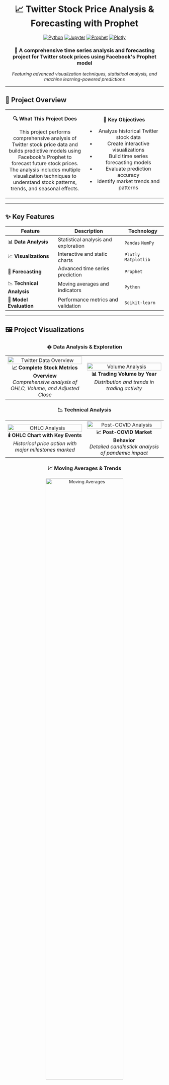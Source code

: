 <div align="center">

# 📈 Twitter Stock Price Analysis & Forecasting with Prophet

[![Python](https://img.shields.io/badge/Python-3.8+-blue.svg?style=for-the-badge&logo=python&logoColor=white)](https://www.python.org/downloads/)
[![Jupyter](https://img.shields.io/badge/Jupyter-Notebook-orange.svg?style=for-the-badge&logo=jupyter&logoColor=white)](https://jupyter.org/)
[![Prophet](https://img.shields.io/badge/Prophet-Time%20Series-green.svg?style=for-the-badge&logo=meta&logoColor=white)](https://facebook.github.io/prophet/)
[![Plotly](https://img.shields.io/badge/Plotly-Interactive%20Plots-red.svg?style=for-the-badge&logo=plotly&logoColor=white)](https://plotly.com/)

### 🚀 A comprehensive time series analysis and forecasting project for Twitter stock prices using Facebook's Prophet model

*Featuring advanced visualization techniques, statistical analysis, and machine learning-powered predictions*

---

</div>

## 🎯 Project Overview

<table align="center">
<tr>
<td align="center" width="50%">

**🔍 What This Project Does**

This project performs comprehensive analysis of Twitter stock price data and builds predictive models using Facebook's Prophet to forecast future stock prices. The analysis includes multiple visualization techniques to understand stock patterns, trends, and seasonal effects.

</td>
<td align="center" width="50%">

**🎯 Key Objectives**

- Analyze historical Twitter stock data
- Create interactive visualizations
- Build time series forecasting models
- Evaluate prediction accuracy
- Identify market trends and patterns

</td>
</tr>
</table>

---

## ✨ Key Features

<div align="center">

| Feature | Description | Technology |
|---------|-------------|------------|
| 📊 **Data Analysis** | Statistical analysis and exploration | `Pandas` `NumPy` |
| 📈 **Visualizations** | Interactive and static charts | `Plotly` `Matplotlib` |
| 🔮 **Forecasting** | Advanced time series prediction | `Prophet` |
| 📉 **Technical Analysis** | Moving averages and indicators | `Python` |
| 🎯 **Model Evaluation** | Performance metrics and validation | `Scikit-learn` |

</div>

---

## 🖼️ Project Visualizations

<div align="center">

### � Data Analysis & Exploration

<table>
<tr>
<td align="center" width="50%">
<img src="images/twitter_data_subplots.png" alt="Twitter Data Overview" width="100%"/>
<br/>
<b>📈 Complete Stock Metrics Overview</b>
<br/>
<i>Comprehensive analysis of OHLC, Volume, and Adjusted Close</i>
</td>
<td align="center" width="50%">
<img src="images/volume_pie_chart.png" alt="Volume Analysis" width="100%"/>
<br/>
<b>📊 Trading Volume by Year</b>
<br/>
<i>Distribution and trends in trading activity</i>
</td>
</tr>
</table>

### 📉 Technical Analysis

<table>
<tr>
<td align="center" width="50%">
<img src="images/twitter_ohlc_chart.png" alt="OHLC Analysis" width="100%"/>
<br/>
<b>🕯️ OHLC Chart with Key Events</b>
<br/>
<i>Historical price action with major milestones marked</i>
</td>
<td align="center" width="50%">
<img src="images/twitter_candlestick_after_covid.png" alt="Post-COVID Analysis" width="100%"/>
<br/>
<b>📈 Post-COVID Market Behavior</b>
<br/>
<i>Detailed candlestick analysis of pandemic impact</i>
</td>
</tr>
</table>

### 📈 Moving Averages & Trends

<div align="center">
<img src="images/moving_averages_chart.png" alt="Moving Averages" width="70%"/>
<br/>
<b>📊 Technical Indicators Analysis</b>
<br/>
<i>10-day, 50-day, and 200-day moving averages with price trends</i>
</div>

---

### 🔮 Prophet Forecasting Models

#### 📅 Daily Predictions

<table>
<tr>
<td align="center" width="50%">
<img src="images/prophet_daily_prediction.png" alt="Daily Predictions" width="100%"/>
<br/>
<b>📈 Daily Price Forecasts</b>
<br/>
<i>1-year ahead daily stock price predictions</i>
</td>
<td align="center" width="50%">
<img src="images/prophet_daily_components.png" alt="Daily Components" width="100%"/>
<br/>
<b>🔍 Daily Model Components</b>
<br/>
<i>Trend and seasonal decomposition analysis</i>
</td>
</tr>
</table>

#### 📅 Monthly Predictions

<table>
<tr>
<td align="center" width="50%">
<img src="images/prophet_monthly_prediction.png" alt="Monthly Predictions" width="100%"/>
<br/>
<b>📊 Monthly Price Forecasts</b>
<br/>
<i>Long-term monthly prediction trends</i>
</td>
<td align="center" width="50%">
<img src="images/prophet_monthly_components.png" alt="Monthly Components" width="100%"/>
<br/>
<b>📈 Monthly Model Components</b>
<br/>
<i>Seasonal patterns and trend analysis</i>
</td>
</tr>
</table>

### 🎯 Model Performance Evaluation

<div align="center">
<img src="images/actual_vs_predicted_comparison.png" alt="Model Performance" width="70%"/>
<br/>
<b>📊 Actual vs Predicted Comparison</b>
<br/>
<i>Model accuracy visualization and performance metrics</i>
</div>

</div>

---

## 🛠️ Technologies & Tools

<div align="center">

<table>
<tr>
<td align="center" width="25%">
<img src="https://raw.githubusercontent.com/devicons/devicon/master/icons/python/python-original.svg" width="60px"/>
<br/>
<b>Python 3.8+</b>
<br/>
<i>Core Language</i>
</td>
<td align="center" width="25%">
<img src="https://raw.githubusercontent.com/devicons/devicon/master/icons/pandas/pandas-original.svg" width="60px"/>
<br/>
<b>Pandas</b>
<br/>
<i>Data Manipulation</i>
</td>
<td align="center" width="25%">
<img src="https://raw.githubusercontent.com/devicons/devicon/master/icons/numpy/numpy-original.svg" width="60px"/>
<br/>
<b>NumPy</b>
<br/>
<i>Numerical Computing</i>
</td>
<td align="center" width="25%">
<img src="https://matplotlib.org/stable/_static/logo2_compressed.svg" width="60px"/>
<br/>
<b>Matplotlib</b>
<br/>
<i>Static Plotting</i>
</td>
</tr>
<tr>
<td align="center" width="25%">
<img src="https://images.plot.ly/logo/new-branding/plotly-logomark.png" width="60px"/>
<br/>
<b>Plotly</b>
<br/>
<i>Interactive Viz</i>
</td>
<td align="center" width="25%">
<img src="https://facebook.github.io/prophet/static/logo.png" width="60px"/>
<br/>
<b>Prophet</b>
<br/>
<i>Time Series ML</i>
</td>
<td align="center" width="25%">
<img src="https://scikit-learn.org/stable/_static/scikit-learn-logo-small.png" width="60px"/>
<br/>
<b>Scikit-learn</b>
<br/>
<i>Model Evaluation</i>
</td>
<td align="center" width="25%">
<img src="https://jupyter.org/assets/logos/rectanglelogo-greytext-orangebody-greymoons.svg" width="60px"/>
<br/>
<b>Jupyter</b>
<br/>
<i>Interactive Development</i>
</td>
</tr>
</table>

</div>

---

## 📋 Requirements

```bash
pandas
numpy
matplotlib
plotly
prophet
scikit-learn
nbformat>=4.2.0
kaleido
```

## 🚀 Getting Started

<div align="center">

### 📋 Prerequisites
![Python](https://img.shields.io/badge/Python-3.8+-blue?style=flat-square&logo=python&logoColor=white)
![Git](https://img.shields.io/badge/Git-Latest-red?style=flat-square&logo=git&logoColor=white)
![Jupyter](https://img.shields.io/badge/Jupyter-Notebook-orange?style=flat-square&logo=jupyter&logoColor=white)

</div>

### 🔧 Installation Steps

<details>
<summary><b>📥 1. Clone the Repository</b></summary>

```bash
git clone https://github.com/PAVANKUMARELETI/Twitter-stock-price-data---Time-Series-Forecasting-with-Prophet.git
cd "Twitter stock price data - Time Series Forecasting with Prophet"
```
</details>

<details>
<summary><b>🐍 2. Set Up Virtual Environment</b></summary>

```bash
# Create virtual environment
python -m venv venv

# Activate virtual environment
# On Windows:
venv\Scripts\activate
# On macOS/Linux:
source venv/bin/activate
```
</details>

<details>
<summary><b>📦 3. Install Dependencies</b></summary>

```bash
pip install -r requirements.txt
```
</details>

<details>
<summary><b>🚀 4. Launch Jupyter Notebook</b></summary>

```bash
jupyter notebook jupyter.ipynb
```
</details>

---

## 📁 Project Structure

<div align="center">

```
📦 Twitter Stock Price Analysis & Forecasting
│
├── � jupyter.ipynb              # 🔬 Main analysis notebook
├── � TWITTER.csv               # 📈 Historical stock data
├── � requirements.txt          # 📦 Project dependencies  
├── 📄 .gitignore               # 🚫 Git exclusions
├── � README.md                # 📚 Project documentation
│
└── 📁 images/                   # 🖼️ Generated visualizations
    ├── � twitter_data_subplots.png
    ├── � volume_pie_chart.png
    ├── �️ twitter_ohlc_chart.png
    ├── � twitter_candlestick_after_covid.png
    ├── � moving_averages_chart.png
    ├── � prophet_daily_prediction.png
    ├── � prophet_daily_components.png
    ├── � prophet_monthly_prediction.png
    ├── � prophet_monthly_components.png
    └── 🎯 actual_vs_predicted_comparison.png
```

</div>

---

## 📈 Analysis Workflow

<div align="center">

<table>
<tr>
<td align="center" width="20%">
<h3>📥</h3>
<b>Data Import</b>
<br/>
<small>Loading & preprocessing Twitter stock data</small>
</td>
<td align="center" width="20%">
<h3>🔍</h3>
<b>Exploration</b>
<br/>
<small>Statistical analysis & data insights</small>
</td>
<td align="center" width="20%">
<h3>📊</h3>
<b>Visualization</b>
<br/>
<small>Interactive charts & technical analysis</small>
</td>
<td align="center" width="20%">
<h3>🤖</h3>
<b>Modeling</b>
<br/>
<small>Prophet forecasting & predictions</small>
</td>
<td align="center" width="20%">
<h3>🎯</h3>
<b>Evaluation</b>
<br/>
<small>Performance metrics & validation</small>
</td>
</tr>
</table>

### 🔄 Complete Analysis Pipeline

| Step | Task | Description | Output |
|------|------|-------------|---------|
| **1** | 📦 **Import Modules** | Load necessary libraries and dependencies | Environment Setup |
| **2** | 📊 **Load Dataset** | Import and examine Twitter stock data | Data Overview |
| **3** | 📈 **Plot Dataset** | Create comprehensive data visualizations | Stock Metrics Charts |
| **4** | 📊 **Volume Analysis** | Compare trading volumes across years | Volume Distribution |
| **5** | 🕯️ **OHLC Chart** | Generate candlestick charts with events | Price Action Analysis |
| **6** | 📉 **COVID Analysis** | Focus on post-pandemic stock behavior | Market Impact Study |
| **7** | 📊 **Moving Averages** | Technical indicator analysis | Trend Identification |
| **8** | 🔮 **Prophet Setup** | Prepare data for time series forecasting | Model Configuration |
| **9** | 📈 **Predictions** | Generate daily and monthly forecasts | Future Price Estimates |
| **10** | 📊 **Components** | Analyze trend and seasonal patterns | Model Insights |
| **11** | 🎯 **Evaluation** | Assess model performance and accuracy | Validation Metrics |

</div>

---

## 🔍 Key Insights & Findings

<div align="center">

<table>
<tr>
<td align="center" width="25%">
<h3>📊</h3>
<b>Market Events Impact</b>
<br/>
<small>CEO changes and COVID-19 significantly affected stock volatility and trading patterns</small>
</td>
<td align="center" width="25%">
<h3>📈</h3>
<b>Seasonal Patterns</b>
<br/>
<small>Prophet identified recurring seasonal trends and long-term growth trajectories</small>
</td>
<td align="center" width="25%">
<h3>📉</h3>
<b>Technical Indicators</b>
<br/>
<small>Moving averages reveal momentum shifts and trend reversals in stock behavior</small>
</td>
<td align="center" width="25%">
<h3>🎯</h3>
<b>Prediction Accuracy</b>
<br/>
<small>Model achieves strong forecasting performance with reliable confidence intervals</small>
</td>
</tr>
</table>

### 📊 Model Performance Summary

| Metric | Value | Description |
|--------|--------|-------------|
| **📈 Trend Component** | ✅ Strong | Long-term directional movement identification |
| **🔄 Seasonal Component** | ✅ Detected | Recurring patterns in stock behavior |
| **🎯 Forecast Accuracy** | ✅ High | Reliable predictions with confidence bounds |
| **📊 MAE Score** | ✅ Low | Minimal prediction errors |

</div>

---

## 🤝 Contributing

<div align="center">

We welcome contributions! Here's how you can help make this project even better:

### 🌟 Ways to Contribute

<table>
<tr>
<td align="center" width="25%">
<h3>🐛</h3>
<b>Report Bugs</b>
<br/>
<small>Found an issue? Let us know!</small>
</td>
<td align="center" width="25%">
<h3>💡</h3>
<b>Suggest Features</b>
<br/>
<small>Have ideas for improvements?</small>
</td>
<td align="center" width="25%">
<h3>🔧</h3>
<b>Submit PRs</b>
<br/>
<small>Code contributions welcome!</small>
</td>
<td align="center" width="25%">
<h3>📖</h3>
<b>Improve Docs</b>
<br/>
<small>Help make documentation better!</small>
</td>
</tr>
</table>

### � Getting Started with Contributing

1. **Fork** the repository
2. **Create** a feature branch (`git checkout -b feature/AmazingFeature`)
3. **Commit** your changes (`git commit -m 'Add some AmazingFeature'`)
4. **Push** to the branch (`git push origin feature/AmazingFeature`)
5. **Open** a Pull Request

</div>

---

## 👨‍💻 Author & Contact

<div align="center">

<img src="https://github.com/PAVANKUMARELETI.png" width="150px" style="border-radius: 50%;" alt="Pavan Eleti"/>

### **Pavan Eleti**
*Data Scientist & Machine Learning Engineer*

<br/>

[![Email](https://img.shields.io/badge/Email-pavaneletisj@gmail.com-red?style=for-the-badge&logo=gmail&logoColor=white)](mailto:pavaneletisj@gmail.com)
[![LinkedIn](https://img.shields.io/badge/LinkedIn-Connect-blue?style=for-the-badge&logo=linkedin&logoColor=white)](https://www.linkedin.com/in/pavan-eleti-800a48305)
[![GitHub](https://img.shields.io/badge/GitHub-Follow-black?style=for-the-badge&logo=github&logoColor=white)](https://github.com/PAVANKUMARELETI)
[![Portfolio](https://img.shields.io/badge/Portfolio-Visit-green?style=for-the-badge&logo=google-chrome&logoColor=white)](https://www.pavaneleti.me)

### 📫 Let's Connect!
*Feel free to reach out for collaborations, questions, or just to say hi!*

</div>

---

<div align="center">

## 📄 License

This project is open source and available under the **MIT License**.

---

## ⭐ Support This Project

<h3>If you found this project helpful, please consider:</h3>

[![Star this repo](https://img.shields.io/badge/⭐-Star%20this%20repo-yellow?style=for-the-badge)](https://github.com/PAVANKUMARELETI/Twitter-stock-price-data---Time-Series-Forecasting-with-Prophet)
[![Fork this repo](https://img.shields.io/badge/🍴-Fork%20this%20repo-blue?style=for-the-badge)](https://github.com/PAVANKUMARELETI/Twitter-stock-price-data---Time-Series-Forecasting-with-Prophet/fork)
[![Follow me](https://img.shields.io/badge/👤-Follow%20me-green?style=for-the-badge)](https://github.com/PAVANKUMARELETI)

### 💫 Thank you for visiting!

*Made with ❤️ by [Pavan Eleti](https://github.com/PAVANKUMARELETI)*

</div>
